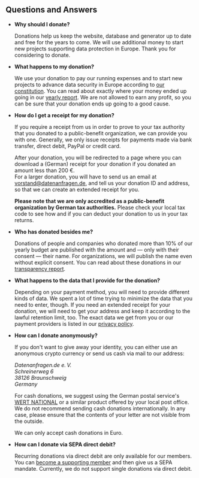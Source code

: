 ## Questions and Answers

* **Why should I donate?**

    Donations help us keep the website, database and generator up to date and free for the years to come. We will use additional money to start new projects supporting data protection in Europe. Thank you for considering to donate.

* **What happens to my donation?**

    We use your donation to pay our running expenses and to start new projects to advance data security in Europe according to [our constitution](/constitution). You can read about exactly where your money ended up going in our [yearly report](/transparency). We are not allowed to earn any profit, so you can be sure that your donation ends up going to a good cause.
    
* <a id="donation-receipt-howto"></a>**How do I get a receipt for my donation?**

    If you require a receipt from us in order to prove to your tax authority that you donated to a public-benefit organization, we can provide you with one. Generally, we only issue receipts for payments made via bank transfer, direct debit, PayPal or credit card.

    After your donation, you will be redirected to a page where you can download a (German) receipt for your donation if you donated an amount less than 200 €.  
    For a larger donation, you will have to send us an email at [vorstand@datenanfragen.de](mailto:vorstand@datenanfragen.de), and tell us your donation ID and address, so that we can create an extended receipt for you.

    **Please note that we are only accredited as a public-benefit organization by German tax authorities.** Please check your local tax code to see how and if you can deduct your donation to us in your tax returns.
 
* **Who has donated besides me?**

    Donations of people and companies who donated more than 10% of our yearly budget are published with the amount and — only with their consent — their name. For organizations, we will publish the name even without explicit consent. You can read about these donations in our [transparency report](/transparency).

* **What happens to the data that I provide for the donation?**

    Depending on your payment method, you will need to provide different kinds of data. We spent a lot of time trying to minimize the data that you need to enter, though. If you need an extended receipt for your donation, we will need to get your address and keep it according to the lawful retention limit, too. The exact data we get from you or our payment providers is listed in our [privacy policy](/privacy).

* **How can I donate anonymously?**

    If you don't want to give away your identity, you can either use an anonymous crypto currency or send us cash via mail to our address:

    *Datenanfragen.de e.&thinsp;V.  
    Schreinerweg 6  
    38126 Braunschweig  
    Germany*

    For cash donations, we suggest using the German postal service's [WERT NATIONAL](https://www.deutschepost.de/de/w/wert-national.html) or a similar product offered by your local post office. We do not recommend sending cash donations internationally. In any case, please ensure that the contents of your letter are not visible from the outside.

    We can only accept cash donations in Euro.

* **How can I donate via SEPA direct debit?**

    <!-- TODO: Activate at mollie -->
    Recurring donations via direct debit are only available for our members. You can [become a supporting member](/become-a-member) and then give us a SEPA mandate. Currently, we do not support single donations via direct debit.
